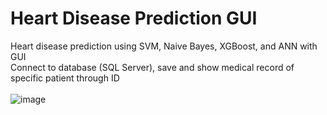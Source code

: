 # Heart Disease Prediction GUI
 Heart disease prediction using SVM, Naive Bayes, XGBoost, and ANN with GUI <br>
 Connect to database (SQL Server), save and show medical record of specific patient through ID <br> <br>
![image](https://github.com/nntrivi2001/Heart-Disease-Prediction-GUI/assets/74729720/610c7589-0118-4794-b7cc-691ee0c10d76)
